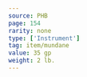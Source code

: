 ```yaml
---
source: PHB
page: 154
rarity: none
type: ['Instrument']
tag: item/mundane
value: 35 gp
weight: 2 lb.
---
```


